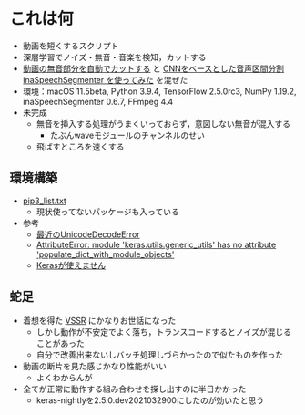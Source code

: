 # これは何

- 動画を短くするスクリプト
- 深層学習でノイズ・無音・音楽を検知，カットする
- [動画の無音部分を自動でカットする](https://nantekottai.com/2020/06/14/video-cut-silence/) と [CNNをベースとした音声区間分割 inaSpeechSegmenter を使ってみた](https://qiita.com/Nahuel/items/aba4eaabd686a1d89c37) を混ぜた
- 環境：macOS 11.5beta, Python 3.9.4, TensorFlow 2.5.0rc3, NumPy 1.19.2, inaSpeechSegmenter 0.6.7, FFmpeg 4.4
- 未完成
  - 無音を挿入する処理がうまくいっておらず，意図しない無音が混入する
    - たぶんwaveモジュールのチャンネルのせい
  - 飛ばすところを速くする

## 環境構築

- [pip3_list.txt](pip3_list.txt)
  - 現状使ってないパッケージも入っている
- 参考
  - [最近のUnicodeDecodeError](https://qiita.com/ousttrue/items/527a9c3045f710806aa9)
  - [AttributeError: module 'keras.utils.generic_utils' has no attribute 'populate_dict_with_module_objects'](https://qiita.com/hiro716/items/f3a1c9d926d345f514cf)
  - [Kerasが使えません](https://teratail.com/questions/341681?sip=n0070000_019)

## 蛇足

- 着想を得た [VSSR](https://nantekottai.com/2020/07/11/vssr/) にかなりお世話になった
  - しかし動作が不安定でよく落ち，トランスコードするとノイズが混じることがあった
  - 自分で改善出来ないしバッチ処理しづらかったので似たものを作った
- 動画の断片を見た感じかなり性能がいい
  - よくわからんが
- 全てが正常に動作する組み合わせを探し出すのに半日かかった
  - keras-nightlyを2.5.0.dev2021032900にしたのが効いたと思う
